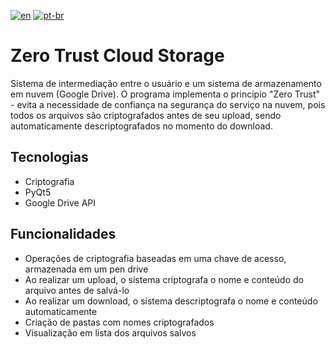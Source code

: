 [![en](https://img.shields.io/badge/lang-en-red.svg)](https://github.com/allanwk/ZeroTrustCloudStorage/blob/master/README.en.md)
[![pt-br](https://img.shields.io/badge/lang-pt--br-green.svg)](https://github.com/allanwk/ZeroTrustCloudStorage/blob/master/README.pt-br.md)

Zero Trust Cloud Storage
==================

Sistema de intermediação entre o usuário e um sistema de armazenamento em nuvem (Google Drive).
O programa implementa o princípio "Zero Trust" - evita a necessidade de confiança na segurança do
serviço na nuvem, pois todos os arquivos são criptografados antes de seu upload, sendo automaticamente
descriptografados no momento do download.

Tecnologias
------------

- Criptografia
- PyQt5
- Google Drive API

Funcionalidades
----------------------

- Operações de criptografia baseadas em uma chave de acesso, armazenada em um pen drive
- Ao realizar um upload, o sistema criptografa o nome e conteúdo do arquivo antes de salvá-lo
- Ao realizar um download, o sistema descriptografa o nome e conteúdo automaticamente
- Criação de pastas com nomes criptografados
- Visualização em lista dos arquivos salvos